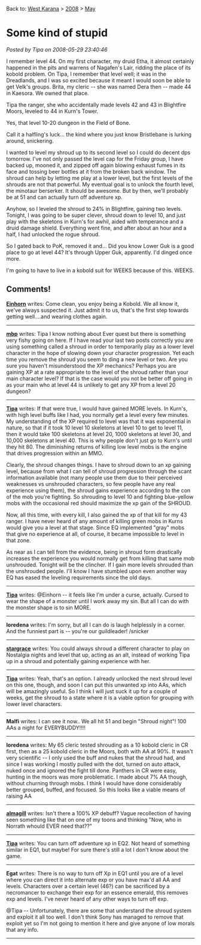 Back to: [West Karana](/posts/westkarana.md) > [2008](/posts/2008/westkarana.md) > [May](./westkarana.md)
# Some kind of stupid

*Posted by Tipa on 2008-05-29 23:40:46*

I remember level 44. On my first character, my druid Etha, it almost certainly happened in the pits and warrens of Nagafen's Lair, ridding the place of its kobold problem. On Tipa, I remember that level well; it was in the Dreadlands, and I was so excited because it meant I would soon be able to get Velk's groups. Brita, my cleric -- she was named Dera then -- made 44 in Kaesora. We owned that place.

Tipa the ranger, she who accidentally made levels 42 and 43 in Blightfire Moors, leveled to 44 in Kurn's Tower.

Yes, that level 10-20 dungeon in the Field of Bone.

Call it a halfling's luck... the kind where you just know Bristlebane is lurking around, snickering.

I wanted to level my shroud up to its second level so I could do decent dps tomorrow. I've not only passed the level cap for the Friday group, I have backed up, mooned it, and zipped off again blowing exhaust fumes in its face and tossing beer bottles at it from the broken back window. The shroud can help by letting me play at a lower level, but the first levels of the shrouds are not that powerful. My eventual goal is to unlock the fourth level, the minotaur berserker. It should be awesome. But by then, we'll probably be at 51 and can actually turn off adventure xp.

Anyhow, so I leveled the shroud to 24% in Blightfire, gaining two levels. Tonight, I was going to be super clever, shroud down to level 10, and just play with the skeletons in Kurn's for awhil, aided with temperance and a druid damage shield. Everything went fine, and after about an hour and a half, I had unlocked the rogue shroud.

So I gated back to PoK, removed it and... Did you know Lower Guk is a good place to go at level 44? It's through Upper Guk, apparently. I'd dinged once more.

I'm going to have to live in a kobold suit for WEEKS because of this. WEEKS.

## Comments!

**[Einhorn](http://iceclad.wordpress.com)** writes: Come clean, you enjoy being a Kobold. We all know it, we've always suspected it. Just admit it to us, that's the first step towards getting well....and wearing clothes again.

---

**[mbp](http://www.mindbendingpuzzles.blogspot.com/)** writes: Tipa I know nothing about Ever quest but there is something very fishy going on here. If I have read your last two posts correctly you are using something called a shroud in order to temporarily play as a lower level character in the hope of slowing down your character progression. Yet each time you remove the shroud you seem to ding a new level or two. Are you sure you haven't misunderstood the XP mechanics? Perhaps you are gaining XP at a rate appropriate to the level of the shroud rather than your main character level? If that is the case would you not be better off going in as your main who at level 44 is unlikely to get any XP from a level 20 dungeon?

---

**[Tipa](https://chasingdings.com)** writes: If that were true, I would have gained MORE levels. In Kurn's, with high level buffs like I had, you normally get a level every few minutes. My understanding of the XP required to level was that it was exponential in nature, so that if it took 10 level 10 skeletons at level 10 to get to level 11, then it would take 100 skeletons at level 20, 1000 skeletons at level 30, and 10,000 skeletons at level 40. This is why people don't just go to Kurn's until they hit 80. The diminishing returns of killing low level mobs is the engine that drives progression within an MMO.

Clearly, the shroud changes things. I have to shroud down to an xp gaining level, because from what I can tell of shroud progression through the scant information available (not many people use them due to their perceived weaknesses vs unshrouded characters, so few people have any real experience using them), the shroud gains experience according to the con of the mob you're fighting. So shrouding to level 10 and fighting blue-yellow mobs with the occasional red should maximize the xp gain of the SHROUD.

Now, all this time, with every kill, I also gained the xp of that kill for my 43 ranger. I have never heard of any amount of killing green mobs in Kurns would give you a level at that stage. Since EQ implemented "gray" mobs that give no experience at all, of course, it became impossible to level in that zone.

As near as I can tell from the evidence, being in shroud form drastically increases the experience you would normally get from killing that same mob unshrouded. Tonight will be the clincher. If I gain more levels shrouded than the unshrouded people. I'll know I have stumbled upon even another way EQ has eased the leveling requirements since the old days.

---

**[Tipa](https://chasingdings.com)** writes: @Einhorn -- it feels like I'm under a curse, actually. Cursed to wear the shape of a monster until I work away my sin. But all I can do with the monster shape is to sin MORE.

---

**loredena** writes: I'm sorry, but all I can do is laugh helplessly in a corner. And the funniest part is -- you're our guildleader! /snicker

---

**[stargrace](http://mmoquests.com)** writes: You could always shroud a different character to play on Nostalgia nights and level that up, acting as an alt, instead of working Tipa up in a shroud and potentially gaining experience with her.

---

**[Tipa](https://chasingdings.com)** writes: Yeah, that's an option. I already unlocked the next shroud level on this one, though, and soon I can put this unwanted xp into AAs, which will be amazingly useful. So I think I will just suck it up for a couple of weeks, get the shroud to a state where it is a viable option for grouping with lower level characters.

---

**Malfi** writes: I can see it now.. We all hit 51 and begin "Shroud night"! 100 AAs a night for EVERYBUDDY!!!!

---

**loredena** writes: My 65 cleric tested shrouding as a 10 kobold cleric in CR first, then as a 25 kobold cleric in the Moors, both with AA at 90%. It wasn't very scientific -- I only used the buff and nukes that the shroud had, and since I was working I mostly pulled with the dot, turned on auto attack, nuked once and ignored the fight till done. Panthers in CR were easy, hunting in the moors was more problematic. I made about 7% AA though, without churning through mobs. I think I would have done considerably better grouped, buffed, and focused. So this looks like a viable means of raising AA

---

**[almagill](http://lolnuns.com)** writes: Isn't there a 100% XP debuff? Vague recollection of having seen something like that on one of my toons and thinking "Now, who in Norrath whould EVER need that??"

---

**[Tipa](https://chasingdings.com)** writes: You can turn off adventure xp in EQ2. Not heard of something similar in EQ1, but maybe! For sure there's still a lot I don't know about the game.

---

**Egat** writes: There is no way to turn off Xp in EQ1 until you are of a level where you can direct it into alternate exp or you have max'd all AA and levels. Characters over a certain level (46?) can be sacrificed by a necromancer to exchange their exp for an essence emerald, this removes exp and levels. I've never heard of any other ways to turn off exp.

@Tipa -- Unfortunately, there are some that understand the shroud system and exploit it all too well. I don't think Sony has managed to remove that exploit yet so I'm not going to mention it here and give anyone of low morals that any info.

---

